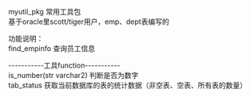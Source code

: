 myutil_pkg 常用工具包  
基于oracle里scott/tiger用户，emp、dept表编写的  

功能说明：  
find_empinfo 查询员工信息  

-----------工具function-----------  
is_number(str varchar2) 判断是否为数字  
tab_status 获取当前数据库的表的统计数据（非空表、空表、所有表的数量）  